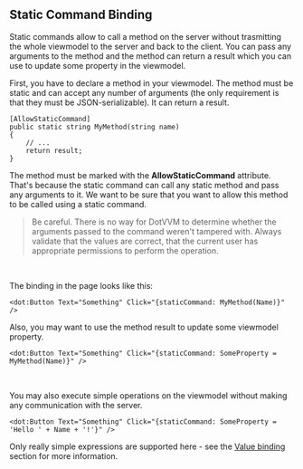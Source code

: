 ﻿## Static Command Binding

Static commands allow to call a method on the server without trasmitting the whole viewmodel to the server and back to the client.
You can pass any arguments to the method and the method can return a result which you can use to update some property in the viewmodel.

First, you have to declare a method in your viewmodel. The method must be static and can accept any number of arguments (the only requirement
is that they must be JSON-serializable). It can return a result.

```CSHARP
[AllowStaticCommand]
public static string MyMethod(string name)
{
    // ...
    return result;
}
```

The method must be marked with the **AllowStaticCommand** attribute. That's because the static command can call any static method
and pass any arguments to it. We want to be sure that you want to allow this method to be called using a static command.

> Be careful. There is no way for DotVVM to determine whether the arguments passed to the command weren't tampered with. 
Always validate that the values are correct, that the current user has appropriate permissions to perform the operation. 

<br />

The binding in the page looks like this:

```DOTHTML
<dot:Button Text="Something" Click="{staticCommand: MyMethod(Name)}" />
```

Also, you may want to use the method result to update some viewmodel property.

```DOTHTML
<dot:Button Text="Something" Click="{staticCommand: SomeProperty = MyMethod(Name)}" />
```

<br />

You may also execute simple operations on the viewmodel without making any communication with the server. 

```DOTHTML
<dot:Button Text="Something" Click="{staticCommand: SomeProperty = 'Hello ' + Name + '!'}" />
```

Only really simple expressions are supported here - see the [Value binding](/docs/tutorials/basics-value-binding) section for more information.
